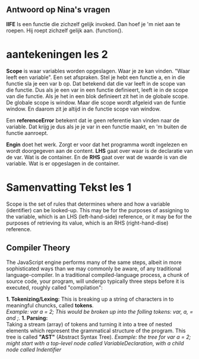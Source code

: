 ## Antwoord op Nina's vragen 
__IIFE__ Is een functie die zichzelf gelijk invoked. Dan hoef je 'm niet aan te roepen. Hij roept zichzelf gelijk aan. (function(). 



# aantekeningen les 2
__Scope__ is waar variables worden opgeslagen. Waar je ze kan vinden. "Waar leeft een variable". Een set afspraken. Stel je hebt een functie a, en in die functie sla je een var b op. Dat betekend dat die var leeft in de scope van die functie. Dus als je een var in een functie definieert, leeft ie in de scope van die functie. Als je het in een blok definieert zit het in de globale scope. De globale scope is window. Maar die scope wordt afgeleid van de funtie window. En daarom zit je altijd in de functie scope van window.  

Een __referenceError__ betekent dat ie geen referentie kan vinden naar de variable. Dat krijg je dus als je je var in een functie maakt, en 'm buiten de functie aanroept.  

__Engin__ doet het werk. Zorgt er voor dat het programma wordt ingelezen en wordt doorgegeven aan de content. __LHS__ gaat over waar is de declaratie van de var. Wat is de container. En de __RHS__ gaat over wat de waarde is van die variable. Wat is er opgeslagen in de container. 

# Samenvatting Tekst les 1
Scope is the set of rules that determines where and how a variable (identifier) can be looked-up. This may be for the purposes of assigning to the variable, which is an LHS (left-hand-side) reference, or it may be for the purposes of retrieving its value, which is an RHS (right-hand-dise) reference.  

## Compiler Theory

The JavaScript engine performs many of the same steps, albeit in more sophisticated ways than we may commonly be aware, of any traditional language-compiler. In a traditional compiled-language process, a chunk of source code, your program, will undergo typically three steps before it is executed, roughly called "compilation":

__1. Tokenizing/Lexing:__
This is breaking up a string of characters in to meaningful chuncks, called __tokens__.  
*Example: var a = 2; This would be broken up into the folling tokens: var, a, = and ;.*
__1. Parsing:__  
Taking a stream (array) of tokens and turning it into a tree of nested elements which represent the grammatical structure of the program. This tree is called __"AST"__ (Abstract Syntax Tree).
*Example: the tree for var a = 2; might start with a top-level node called VariableDeclaration, with a child node called Indentifier*

